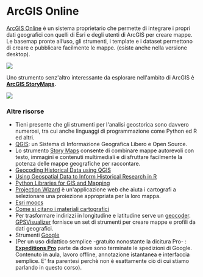 # ArcGIS Online

[ArcGIS Online](https://www.esriitalia.it/prodotti/la-nostra-offerta/piattaforma-esri/arcgis-online) è un sistema proprietario che permette di integrare i propri dati geografici con quelli di Esri e degli utenti di ArcGIS per creare mappe. Le basemap pronte all’uso, gli strumenti, i template e i dataset permettono di creare e pubblicare facilmente le mappe. (esiste anche nella versione desktop).





![](<../.gitbook/assets/screenshot-www.esri.com-2022.04.19-14\_39\_57 (1).png>)

Uno strumento senz'altro interessante da esplorare nell'ambito di ArcGIS è [**ArcGIS StoryMaps**](https://storymaps.arcgis.com/collections/d34681ac0d1a417894a3a3d955c6913f?item=1)**.**

![](../.gitbook/assets/screenshot-storymaps.arcgis.com-2022.04.19-23\_56\_05.png)

### Altre risorse

* Tieni presente che gli strumenti per l'analisi geostorica sono davvero numerosi, tra cui anche linguaggi di programmazione come Python ed R ed altri.
* [QGIS](https://www.qgis.org/it/site/): un Sistema di Informazione Geografica Libero e Open Source.
* Lo strumento  [Story Maps](https://storymaps.arcgis.com/stories/de1edc28ecae42c2a1849d108350c997) consente di combinare mappe autorevoli con testo, immagini e contenuti multimediali e di sfruttare facilmente la potenza delle mappe geografiche per raccontare.
* [Geocoding Historical Data using QGIS](https://programminghistorian.org/en/lessons/geocoding-qgis)
* [Using Geospatial Data to Inform Historical Research in R](https://programminghistorian.org/en/lessons/geospatial-data-analysis)
* [Python Libraries for GIS and Mapping](https://gisgeography.com/python-libraries-gis-mapping/)
* [Projection Wizard](https://projectionwizard.org) è un'applicazione web che aiuta i cartografi a selezionare una proiezione appropriata per la loro mappa.
* [Esri moocs](https://www.esri.com/training/mooc/)
* [Come si citano i materiali cartografici](https://lib.uwaterloo.ca/locations/umd/digital/citation.html)
* Per trasformare indirizzi in longitudine e latitudine serve un [geocoder](https://www.gpsvisualizer.com/geocoder/). [GPSVisualizer](https://www.gpsvisualizer.com) fornisce un set di strumenti per creare mappe e profili da dati geografici.
* Strumenti [ Google](https://www.google.com/earth/education/)
* (Per un uso didattico semplice  -gratuito nonostante la dicitura Pro- : [**Expeditions Pro**](https://expeditionspro.com) parte da dove sono terminate le spedizioni di Google. Contenuto in aula, lavoro offline, annotazione istantanea e interfaccia semplice. E' fra parentesi perchè non è esattamente ciò di cui stiamo parlando in questo corso).
